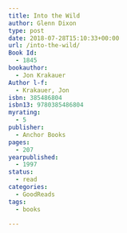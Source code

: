 ```yaml
---
title: Into the Wild
author: Glenn Dixon
type: post
date: 2018-07-28T15:10:33+00:00
url: /into-the-wild/
Book Id:
  - 1845
bookauthor:
  - Jon Krakauer
Author l-f:
  - Krakauer, Jon
isbn: 385486804
isbn13: 9780385486804
myrating:
  - 5
publisher:
  - Anchor Books
pages:
  - 207
yearpublished:
  - 1997
status:
  - read
categories:
  - GoodReads
tags:
  - books

---
```

